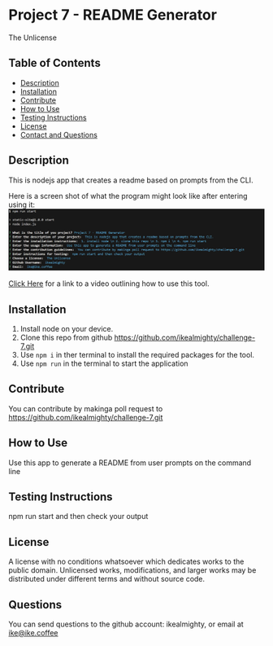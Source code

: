 # Project 7 - README Generator

The Unlicense

## Table of Contents

-   <a href="#description">Description</a>
-   <a href="#installation">Installation</a>
-   <a href="#contribute">Contribute</a>
-   <a href="#how-to-use">How to Use</a>
-   <a href="#testing-instructions">Testing Instructions</a>
-   <a href="#license">License</a>
-   <a href="#questions">Contact and Questions</a>

## Description

This is nodejs app that creates a readme based on prompts from the CLI.

Here is a screen shot of what the program might look like after entering using it:
![capture](Capture.png)

[Click Here](https://drive.google.com/file/d/1CBNRw2jeUyBFrFuggdnW55sSZf-ubTjp/view) for a link to a video outlining how to use this tool.

## Installation

1. Install node on your device.
2. Clone this repo from github https://github.com/ikealmighty/challenge-7.git
3. Use `npm i` in ther terminal to install the required packages for the tool.
4. Use `npm run` in the terminal to start the application

## Contribute

You can contribute by makinga poll request to https://github.com/ikealmighty/challenge-7.git

## How to Use

Use this app to generate a README from user prompts on the command line

## Testing Instructions

npm run start and then check your output

## License

A license with no conditions whatsoever which dedicates works to the public domain. Unlicensed works, modifications, and larger works may be distributed under different terms and without source code.

## Questions

You can send questions to the github account: ikealmighty,
or email at ike@ike.coffee
